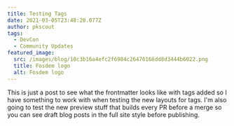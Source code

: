 ```yaml
---
title: Testing Tags
date: 2021-03-05T23:48:20.077Z
author: pkscout
tags:
  - DevCon
  - Community Updates
featured_image:
  src: /images/blog/10c3b16a4efc2f6984c26470166dd8d3444b6022.png
  title: Fosdem logo
  alt: Fosdem logo
---
```

This is just a post to see what the frontmatter looks like with tags added so I have something to work with when testing the new layouts for tags. I'm also going to test the new preview stuff that builds every PR before a merge so you can see draft blog posts in the full site style before publishing.